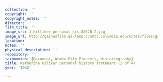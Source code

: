 ```yaml
---
collection: ''
copyright: ''
copyright_notes: ''
director: ''
film_title: ''
image_src: J_hilliker_personal_his_8262B-2.jpg
image_url: http://gainesfilm.qa-lamp.ccnmtl.columbia.edu/sites/files/gainesfilm/images/J_hilliker_personal_his_8262B-2.jpg
location: ''
notes: ''
physical_description: ''
repository: ''
taxonomies: [Document, Women Film Pioneers, Historiography]
title: Katherine Hiliker personal history statement (2 of 4)
year: '1942'

---
```

